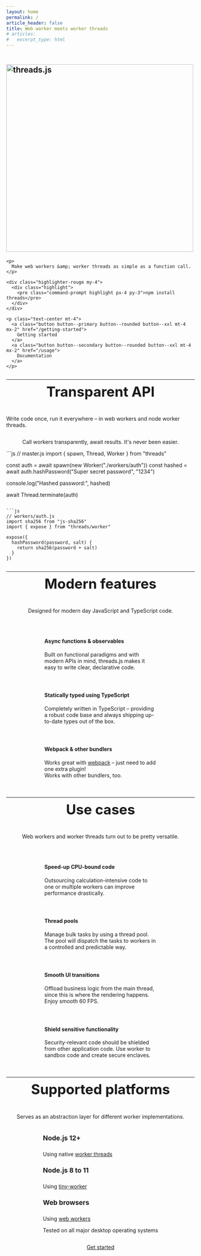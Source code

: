 ```yaml
---
layout: home
permalink: /
article_header: false
title: Web worker meets worker threads
# articles:
#   excerpt_type: html
---
```


<style>
  article a:not(.button) {
    font-weight: inherit;
  }

  h1 img {
    width: 500px;
    max-width: 100%;
  }

  section {
    align-items: center;
    display: flex;
    flex-direction: column;
  }
  section h2 {
    border: none;
    font-size: 2.3rem;
    line-height: 100%;
    margin-top: 0;
  }
  .index-features-list {
    display: flex;
    flex-wrap: wrap;
    justify-content: center;
    list-style-type: none;
    padding: 0;
  }
  .index-features-list > li {
    display: flex;
    flex-basis: 45%;
    margin: 1rem 1rem 0.5rem;
    min-width: 300px;
    max-width: 400px;
  }
  .index-feature-icon {
    align-self: center;
    color: hsl(210, 95%, 36%);
    display: inline-block;
    text-align: center;
  }

  .card__header {
    color: inherit !important;
    cursor: default !important;
    text-decoration: none !important;
  }
  .card__content h4 {
    font-size: 1.1rem;
  }
  .card__header > .logos {
    color: inherit;
    font-size: 1.2rem;
  }
  .card__header > .logos > i {
    margin: 0 0.1rem;
  }

  .card-flex {
    flex-basis: 90% !important;
  }
  @media (min-width: 600px) {
    .card-flex {
      flex-basis: 46% !important;
    }
  }
  @media (min-width: 800px) {
    .card-flex {
      flex-basis: 28% !important;
    }
  }

  .highlight pre {
    border-radius: 0.4rem;
  }

  .highlight pre.command-prompt {
    color: #f8f8f8;
  }

  .command-prompt:before {
    content: "> ";
    opacity: 0.8;
  }
</style>

<section class="hero" style="position: relative">
  <div class="my-5">
    <h1 class="text-center">
      <a href="https://threads.js.org/">
        <img alt="threads.js" src="/assets/logo-label.png" />
      </a>
    </h1>

    <p>
      Make web workers &amp; worker threads as simple as a function call.
    </p>

    <div class="highlighter-rouge my-4">
      <div class="highlight">
        <pre class="command-prompt highlight px-4 py-3">npm install threads</pre>
      </div>
    </div>

    <p class="text-center mt-4">
      <a class="button button--primary button--rounded button--xxl mt-4 mx-2" href="/getting-started">
        Getting started
      </a>
      <a class="button button--secondary button--rounded button--xxl mt-4 mx-2" href="/usage">
        Documentation
      </a>
    </p>
  </div>
</section>

<hr />

<section class="my-5">
  <h2 class="text-center">Transparent API</h2>

  <p class="mt-3 text-center" markdown="1">
    Write code once, run it everywhere – in web workers and node worker threads.
  </p>
  <p class="mt-1 text-center">
    Call workers transparently, await results. It's never been easier.
  </p>

  <div class="d-flex flex-column" markdown="1">
```js
// master.js
import { spawn, Thread, Worker } from "threads"

const auth = await spawn(new Worker("./workers/auth"))
const hashed = await auth.hashPassword("Super secret password", "1234")

console.log("Hashed password:", hashed)

await Thread.terminate(auth)
```

```js
// workers/auth.js
import sha256 from "js-sha256"
import { expose } from "threads/worker"

expose({
  hashPassword(password, salt) {
    return sha256(password + salt)
  }
})
```
  </div>
</section>

<hr />

<section class="my-5">
  <h2 class="text-center">Modern features</h2>

  <p class="mt-3 text-center" markdown="1">
    Designed for modern day JavaScript and TypeScript code.
  </p>

  <ul class="index-features-list">
    <li>
      <span class="index-feature-icon mr-4">
        <i class="fab fa-3x fa-js-square"></i>
      </span>
      <div>
        <h4 class="m-0">Async functions &amp; observables</h4>
        <p>
          Built on functional paradigms and with modern APIs in mind, threads.js makes it easy to write clear, declarative code.
        </p>
      </div>
    </li>
    <li>
      <span class="index-feature-icon mr-4">
        <i class="fas fa-3x fa-check-square"></i>
      </span>
      <div>
        <h4 class="m-0">Statically typed using TypeScript</h4>
        <p>
          Completely written in TypeScript – providing a robust code base and always shipping up-to-date types out of the box.
        </p>
      </div>
    </li>
    <li>
      <span class="index-feature-icon mr-4">
        <i class="fas fa-3x fa-box"></i>
      </span>
      <div>
        <h4 class="m-0">Webpack &amp; other bundlers</h4>
        <p>
          Works great with <a href="https://webpack.js.org/" rel="nofollow noopener" target="_blank">webpack</a> – just need to add one extra plugin!<br />
          Works with other bundlers, too.
        </p>
      </div>
    </li>
  </ul>
</section>

<hr />

<section class="my-5">
  <h2 class="text-center">Use cases</h2>

  <p class="mt-3 text-center" markdown="1">
    Web workers and worker threads turn out to be pretty versatile.
  </p>

  <ul class="index-features-list">
    <li>
      <span class="index-feature-icon mr-4">
        <i class="fas fa-3x fa-forward"></i>
      </span>
      <div>
        <h4 class="m-0">Speed-up CPU-bound code</h4>
        <p>
          Outsourcing calculation-intensive code to one or multiple workers can improve performance drastically.
        </p>
      </div>
    </li>
    <li>
      <span class="index-feature-icon mr-4">
        <i class="fas fa-3x fa-list-alt"></i>
      </span>
      <div>
        <h4 class="m-0">Thread pools</h4>
        <p>
          Manage bulk tasks by using a thread pool. The pool will dispatch the tasks to workers in a controlled and predictable way.
        </p>
      </div>
    </li>
    <li>
      <span class="index-feature-icon mr-4">
        <i class="fas fa-3x fa-desktop"></i>
      </span>
      <div>
        <h4 class="m-0">Smooth UI transitions</h4>
        <p>
          Offload business logic from the main thread, since this is where the rendering happens. Enjoy smooth 60 FPS.
        </p>
      </div>
    </li>
    <li>
      <span class="index-feature-icon mr-4">
        <i class="fas fa-3x fa-shield-alt"></i>
      </span>
      <div>
        <h4 class="m-0">Shield sensitive functionality</h4>
        <p>
          Security-relevant code should be shielded from other application code. Use worker to sandbox code and create secure enclaves.
        </p>
      </div>
    </li>
  </ul>
</section>

<hr />

<section class="index-features my-5">
  <h2 class="text-center">Supported platforms</h2>

  <p class="mt-3 text-center" markdown="1">
    Serves as an abstraction layer for different worker implementations.
  </p>

  <div class="mt-3">
    <div class="grid" style="justify-content: center">
      <div class="card cell m-3 card-flex">
        <div class="card__content text-center">
          <div class="card__header">
            <div class="logos"><i class="fab fa-node-js"></i></div>
          </div>
          <h4>Node.js 12+</h4>
          <p>
            Using native <a href="https://nodejs.org/api/worker_threads.html" rel="nofollow noopener" target="_blank">worker threads</a>
          </p>
        </div>
      </div>
      <div class="card cell m-3 card-flex">
        <div class="card__content text-center">
          <div class="card__header">
            <div class="logos"><i class="fab fa-node-js"></i></div>
          </div>
          <h4>Node.js 8 to 11</h4>
          <p>
            Using <a href="https://github.com/avoidwork/tiny-worker" rel="nofollow noopener" target="_blank">tiny-worker</a>
          </p>
        </div>
      </div>
      <div class="card cell m-3 card-flex">
        <div class="card__content text-center">
          <div class="card__header">
            <div class="logos">
              <i class="fab fa-chrome"></i>
              <i class="fab fa-firefox"></i>
              <i class="fab fa-safari"></i>
              <i class="fab fa-edge"></i>
            </div>
          </div>
          <h4>Web browsers</h4>
          <p>
            Using <a href="https://developer.mozilla.org/en-US/docs/Web/API/Web_Workers_API" rel="nofollow noopener" target="_blank">web workers</a>
          </p>
        </div>
      </div>
      <div class="card cell cell--sm-11 cell--lg-4 m-3">
        <div class="card__content text-center">
          <div class="card__header">
            <div class="logos">
              <i class="fab fa-windows"></i>
              <i class="fab fa-apple"></i>
              <i class="fab fa-linux"></i>
            </div>
          </div>
          <p>
            Tested on all major desktop operating systems
          </p>
        </div>
      </div>
    </div>
  </div>
</section>

<section>
  <div class="my-3">
    <p class="text-center">
      <a class="button button--primary button--rounded button--xxl mt-4 mx-2" href="/getting-started">
        <i class="fas fa-arrow-right mr-2" style="font-size: 90%"></i>
        Get started
      </a>
    </p>
  </div>
</section>

<!-- TODO: Section -->
  <!-- Link: Repository -->
  <!-- Link: Releases -->
  <!-- Link: Issues -->
<!-- --- -->

